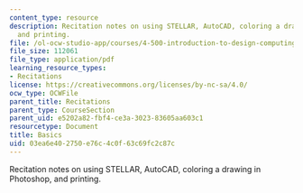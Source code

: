 ```yaml
---
content_type: resource
description: Recitation notes on using STELLAR, AutoCAD, coloring a drawing in Photoshop,
  and printing.
file: /ol-ocw-studio-app/courses/4-500-introduction-to-design-computing-fall-2008/03ea6e402750e76c4c0f63c69fc2c87c_rec1.pdf
file_size: 112061
file_type: application/pdf
learning_resource_types:
- Recitations
license: https://creativecommons.org/licenses/by-nc-sa/4.0/
ocw_type: OCWFile
parent_title: Recitations
parent_type: CourseSection
parent_uid: e5202a82-fbf4-ce3a-3023-83605aa603c1
resourcetype: Document
title: Basics
uid: 03ea6e40-2750-e76c-4c0f-63c69fc2c87c
---
```

Recitation notes on using STELLAR, AutoCAD, coloring a drawing in Photoshop, and printing.
